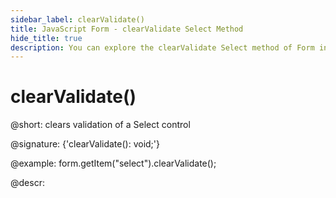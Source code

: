 ```yaml
---
sidebar_label: clearValidate()
title: JavaScript Form - clearValidate Select Method 
hide_title: true
description: You can explore the clearValidate Select method of Form in the documentation of the DHTMLX JavaScript UI library. Browse developer guides and API reference, try out code examples and live demos, and download a free 30-day evaluation version of DHTMLX Suite 7.
---
```

 
# clearValidate()

@short: clears validation of a Select control

@signature: {'clearValidate(): void;'}

@example:
form.getItem("select").clearValidate();

@descr:

